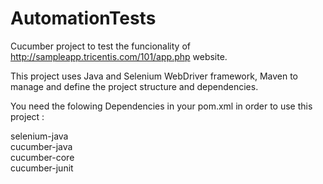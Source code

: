 # AutomationTests

Cucumber project to test the funcionality of http://sampleapp.tricentis.com/101/app.php website.

This project uses Java and Selenium WebDriver framework,
Maven to manage and define the project structure and dependencies. 

You need the folowing Dependencies in your pom.xml in order to use this project :<br>

selenium-java<br>
cucumber-java<br>
cucumber-core<br>
cucumber-junit<br>

